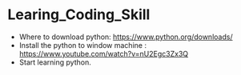 # Learing_Coding_Skill
- Where to download python: https://www.python.org/downloads/
- Install the python to window machine : https://www.youtube.com/watch?v=nU2Egc3Zx3Q
- Start learning python.
